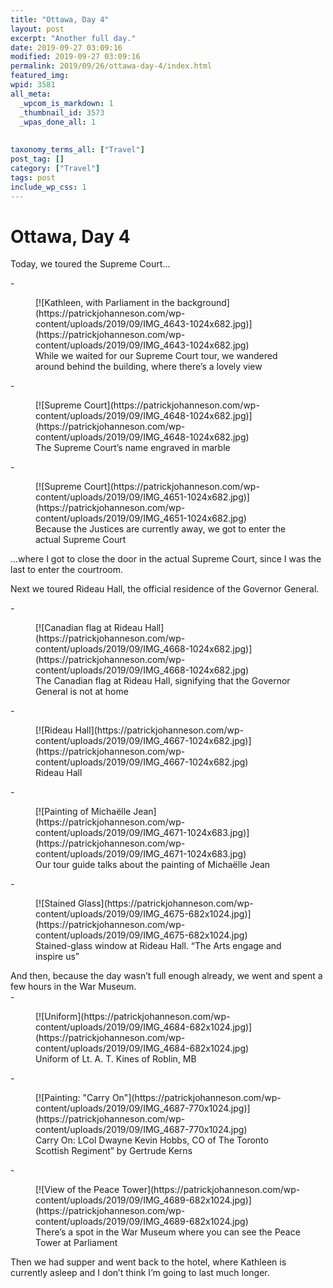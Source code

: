 ```yaml
---
title: "Ottawa, Day 4"
layout: post
excerpt: "Another full day."
date: 2019-09-27 03:09:16
modified: 2019-09-27 03:09:16
permalink: 2019/09/26/ottawa-day-4/index.html
featured_img: 
wpid: 3581
all_meta: 
  _wpcom_is_markdown: 1
  _thumbnail_id: 3573
  _wpas_done_all: 1
  
  
taxonomy_terms_all: ["Travel"]
post_tag: []
category: ["Travel"]
tags: post
include_wp_css: 1
---
```


# Ottawa, Day 4

Today, we toured the Supreme Court…

<div class="wp-block-blockgallery-masonry"><div class="blockgallery has-no-alignment has-caption-style-dark has-gutter">- <figure class="blockgallery--figure">[![Kathleen, with Parliament in the background](https://patrickjohanneson.com/wp-content/uploads/2019/09/IMG_4643-1024x682.jpg)](https://patrickjohanneson.com/wp-content/uploads/2019/09/IMG_4643-1024x682.jpg)<figcaption class="blockgallery--caption">While we waited for our Supreme Court tour, we wandered around behind the building, where there’s a lovely view</figcaption></figure>
- <figure class="blockgallery--figure">[![Supreme Court](https://patrickjohanneson.com/wp-content/uploads/2019/09/IMG_4648-1024x682.jpg)](https://patrickjohanneson.com/wp-content/uploads/2019/09/IMG_4648-1024x682.jpg)<figcaption class="blockgallery--caption">The Supreme Court’s name engraved in marble</figcaption></figure>
- <figure class="blockgallery--figure">[![Supreme Court](https://patrickjohanneson.com/wp-content/uploads/2019/09/IMG_4651-1024x682.jpg)](https://patrickjohanneson.com/wp-content/uploads/2019/09/IMG_4651-1024x682.jpg)<figcaption class="blockgallery--caption">Because the Justices are currently away, we got to enter the actual Supreme Court</figcaption></figure>

</div></div>…where I got to close the door in the actual Supreme Court, since I was the last to enter the courtroom.

Next we toured Rideau Hall, the official residence of the Governor General.

<div class="wp-block-blockgallery-masonry"><div class="blockgallery has-no-alignment has-caption-style-dark has-gutter">- <figure class="blockgallery--figure">[![Canadian flag at Rideau Hall](https://patrickjohanneson.com/wp-content/uploads/2019/09/IMG_4668-1024x682.jpg)](https://patrickjohanneson.com/wp-content/uploads/2019/09/IMG_4668-1024x682.jpg)<figcaption class="blockgallery--caption">The Canadian flag at Rideau Hall, signifying that the Governor General is not at home</figcaption></figure>
- <figure class="blockgallery--figure">[![Rideau Hall](https://patrickjohanneson.com/wp-content/uploads/2019/09/IMG_4667-1024x682.jpg)](https://patrickjohanneson.com/wp-content/uploads/2019/09/IMG_4667-1024x682.jpg)<figcaption class="blockgallery--caption">Rideau Hall</figcaption></figure>
- <figure class="blockgallery--figure">[![Painting of Michaëlle Jean](https://patrickjohanneson.com/wp-content/uploads/2019/09/IMG_4671-1024x683.jpg)](https://patrickjohanneson.com/wp-content/uploads/2019/09/IMG_4671-1024x683.jpg)<figcaption class="blockgallery--caption">Our tour guide talks about the painting of Michaëlle Jean</figcaption></figure>
- <figure class="blockgallery--figure">[![Stained Glass](https://patrickjohanneson.com/wp-content/uploads/2019/09/IMG_4675-682x1024.jpg)](https://patrickjohanneson.com/wp-content/uploads/2019/09/IMG_4675-682x1024.jpg)<figcaption class="blockgallery--caption">Stained-glass window at Rideau Hall. “The Arts engage and inspire us”</figcaption></figure>

</div></div>And then, because the day wasn’t full enough already, we went and spent a few hours in the War Museum.

<div class="wp-block-blockgallery-masonry"><div class="blockgallery has-no-alignment has-caption-style-dark has-gutter">- <figure class="blockgallery--figure">[![Uniform](https://patrickjohanneson.com/wp-content/uploads/2019/09/IMG_4684-682x1024.jpg)](https://patrickjohanneson.com/wp-content/uploads/2019/09/IMG_4684-682x1024.jpg)<figcaption class="blockgallery--caption">Uniform of Lt. A. T. Kines of Roblin, MB</figcaption></figure>
- <figure class="blockgallery--figure">[![Painting: "Carry On"](https://patrickjohanneson.com/wp-content/uploads/2019/09/IMG_4687-770x1024.jpg)](https://patrickjohanneson.com/wp-content/uploads/2019/09/IMG_4687-770x1024.jpg)<figcaption class="blockgallery--caption">Carry On: LCol Dwayne Kevin Hobbs, CO of The Toronto Scottish Regiment” by Gertrude Kerns</figcaption></figure>
- <figure class="blockgallery--figure">[![View of the Peace Tower](https://patrickjohanneson.com/wp-content/uploads/2019/09/IMG_4689-682x1024.jpg)](https://patrickjohanneson.com/wp-content/uploads/2019/09/IMG_4689-682x1024.jpg)<figcaption class="blockgallery--caption">There’s a spot in the War Museum where you can see the Peace Tower at Parliament</figcaption></figure>

</div></div>Then we had supper and went back to the hotel, where Kathleen is currently asleep and I don’t think I’m going to last much longer.